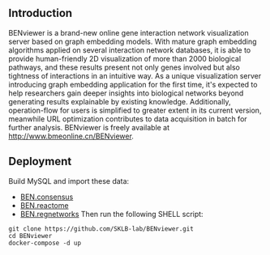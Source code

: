 ## Introduction
BENviewer is a brand-new online gene interaction network visualization server based on graph embedding models. With mature graph embedding algorithms applied on several interaction network databases, it is able to provide human-friendly 2D visualization of more than 2000 biological pathways, and these results present not only genes involved but also tightness of interactions in an intuitive way. As a unique visualization server introducing graph embedding application for the first time, it's expected to help researchers gain deeper insights into biological networks beyond generating results explainable by existing knowledge. Additionally, operation-flow for users is simplified to greater extent in its current version, meanwhile URL optimization contributes to data acquisition in batch for further analysis. BENviewer is freely available at http://www.bmeonline.cn/BENviewer.
## Deployment
Build MySQL and import these data:
- [BEN.consensus](https://github.com/SKLB-lab/BENviewer/blob/data/BEN_consensus.sql.gz?raw=true)
- [BEN.reactome](https://github.com/SKLB-lab/BENviewer/blob/data/BEN_reactome.sql.gz?raw=true)
- [BEN.regnetworks](https://github.com/SKLB-lab/BENviewer/blob/data/BEN_regnetworks.sql.gz?raw=true)
Then run the following SHELL script:
```shell
git clone https://github.com/SKLB-lab/BENviewer.git
cd BENviewer
docker-compose -d up
```